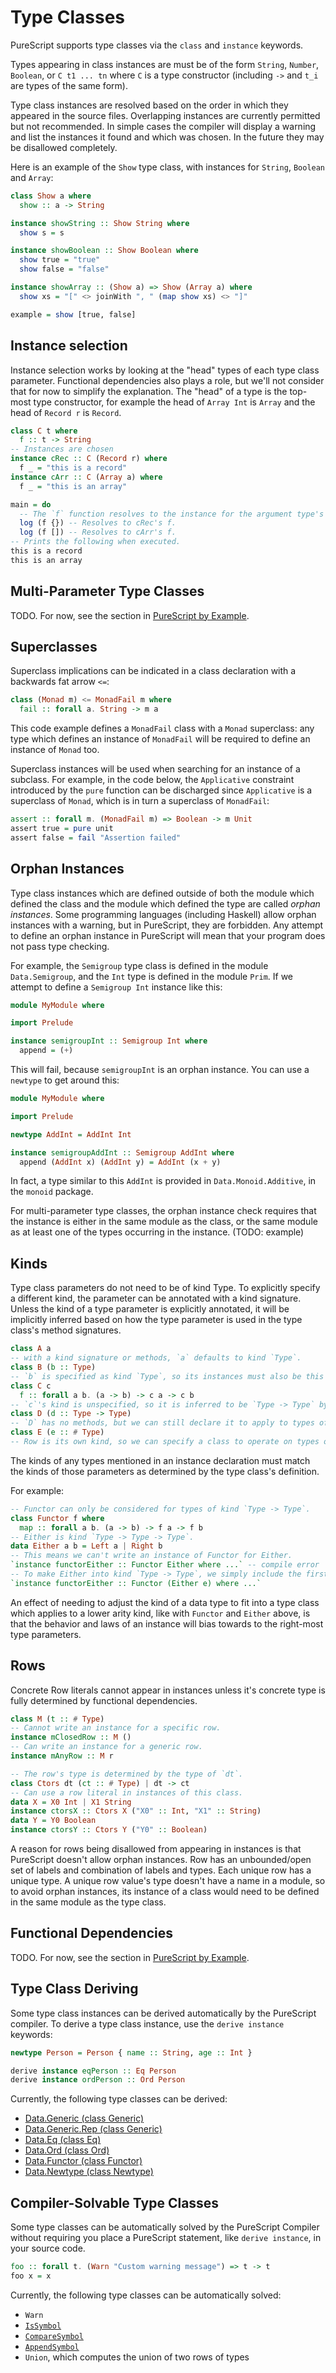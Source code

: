 # Type Classes

PureScript supports type classes via the `class` and `instance` keywords.

Types appearing in class instances are must be of the form `String`, `Number`, `Boolean`, or `C t1 ... tn` where `C` is a type constructor (including `->` and `t_i` are types of the same form).

Type class instances are resolved based on the order in which they appeared in the source files. Overlapping instances are currently permitted but not recommended. In simple cases the compiler will display a warning and list the instances it found and which was chosen. In the future they may be disallowed completely.

Here is an example of the `Show` type class, with instances for `String`, `Boolean` and `Array`:

```purescript
class Show a where
  show :: a -> String

instance showString :: Show String where
  show s = s

instance showBoolean :: Show Boolean where
  show true = "true"
  show false = "false"

instance showArray :: (Show a) => Show (Array a) where
  show xs = "[" <> joinWith ", " (map show xs) <> "]"

example = show [true, false]
```

## Instance selection

Instance selection works by looking at the "head" types of each type class parameter. Functional dependencies also plays a role, but we'll not consider that for now to simplify the explanation. The "head" of a type is the top-most type constructor, for example the head of `Array Int` is `Array` and the head of `Record r` is `Record`.

``` purescript
class C t where
  f :: t -> String
-- Instances are chosen 
instance cRec :: C (Record r) where
  f _ = "this is a record"
instance cArr :: C (Array a) where
  f _ = "this is an array"

main = do
  -- The `f` function resolves to the instance for the argument type's head.
  log (f {}) -- Resolves to cRec's f.
  log (f []) -- Resolves to cArr's f.
-- Prints the following when executed.
this is a record
this is an array
```

## Multi-Parameter Type Classes

TODO. For now, see the section in [PureScript by Example](https://leanpub.com/purescript/read#leanpub-auto-multi-parameter-type-classes).

## Superclasses

Superclass implications can be indicated in a class declaration with a backwards fat arrow `<=`:

```purescript
class (Monad m) <= MonadFail m where
  fail :: forall a. String -> m a
```

This code example defines a `MonadFail` class with a `Monad` superclass: any type which defines an instance of `MonadFail` will be required to define an instance of `Monad` too.

Superclass instances will be used when searching for an instance of a subclass. For example, in the code below, the `Applicative` constraint introduced by the `pure` function can be discharged since `Applicative` is a superclass of `Monad`, which is in turn a superclass of `MonadFail`:

```purescript
assert :: forall m. (MonadFail m) => Boolean -> m Unit
assert true = pure unit
assert false = fail "Assertion failed"
```

## Orphan Instances

Type class instances which are defined outside of both the module which defined the class and the module which defined the type are called *orphan instances*. Some programming languages (including Haskell) allow orphan instances with a warning, but in PureScript, they are forbidden. Any attempt to define an orphan instance in PureScript will mean that your program does not pass type checking.

For example, the `Semigroup` type class is defined in the module `Data.Semigroup`, and the `Int` type is defined in the module `Prim`. If we attempt to define a `Semigroup Int` instance like this:

```purescript
module MyModule where

import Prelude

instance semigroupInt :: Semigroup Int where
  append = (+)
```

This will fail, because `semigroupInt` is an orphan instance. You can use a `newtype` to get around this:

```purescript
module MyModule where

import Prelude

newtype AddInt = AddInt Int

instance semigroupAddInt :: Semigroup AddInt where
  append (AddInt x) (AddInt y) = AddInt (x + y)
```

In fact, a type similar to this `AddInt` is provided in `Data.Monoid.Additive`, in the `monoid` package.

For multi-parameter type classes, the orphan instance check requires that the instance is either in the same module as the class, or the same module as at least one of the types occurring in the instance. (TODO: example)

## Kinds

Type class parameters do not need to be of kind Type. To explicitly specify a different kind, the parameter can be annotated with a kind signature. Unless the kind of a type parameter is explicitly annotated, it will be implicitly inferred based on how the type parameter is used in the type class's method signatures.

``` purescript
class A a
-- with a kind signature or methods, `a` defaults to kind `Type`.
class B (b :: Type)
-- `b` is specified as kind `Type`, so its instances must also be this kind.
class C c
  f :: forall a b. (a -> b) -> c a -> c b
-- `c`'s kind is unspecified, so it is inferred to be `Type -> Type` by its method `f`.
class D (d :: Type -> Type)
-- `D` has no methods, but we can still declare it to apply to types of kind `Type -> Type`.
class E (e :: # Type)
-- Row is its own kind, so we can specify a class to operate on types of rows, `# Type`.
```

The kinds of any types mentioned in an instance declaration must match the kinds of those parameters as determined by the type class's definition.

For example:

``` purescript
-- Functor can only be considered for types of kind `Type -> Type`.
class Functor f where
  map :: forall a b. (a -> b) -> f a -> f b
-- Either is kind `Type -> Type -> Type`.
data Either a b = Left a | Right b
-- This means we can't write an instance of Functor for Either.
`instance functorEither :: Functor Either where ...` -- compile error
-- To make Either into kind `Type -> Type`, we simply include the first type parameter.
`instance functorEither :: Functor (Either e) where ...`
```

An effect of needing to adjust the kind of a data type to fit into a type class which applies to a lower arity kind, like with `Functor` and `Either` above, is that the behavior and laws of an instance will bias towards to the right-most type parameters.

## Rows

Concrete Row literals cannot appear in instances unless it's concrete type is fully determined by functional dependencies.

``` purescript
class M (t :: # Type)
-- Cannot write an instance for a specific row.
instance mClosedRow :: M ()
-- Can write an instance for a generic row.
instance mAnyRow :: M r

-- The row's type is determined by the type of `dt`.
class Ctors dt (ct :: # Type) | dt -> ct
-- Can use a row literal in instances of this class.
data X = X0 Int | X1 String
instance ctorsX :: Ctors X ("X0" :: Int, "X1" :: String)
data Y = Y0 Boolean
instance ctorsY :: Ctors Y ("Y0" :: Boolean)
```

A reason for rows being disallowed from appearing in instances is that PureScript doesn't allow orphan instances. Row has an unbounded/open set of labels and combination of labels and types. Each unique row has a unique type. A unique row value's type doesn't have a name in a module, so to avoid orphan instances, its instance of a class would need to be defined in the same module as the type class.

## Functional Dependencies

TODO. For now, see the section in [PureScript by Example](https://leanpub.com/purescript/read#leanpub-auto-functional-dependencies).

## Type Class Deriving

Some type class instances can be derived automatically by the PureScript compiler. To derive a type class instance, use the `derive instance` keywords:

```purescript
newtype Person = Person { name :: String, age :: Int }

derive instance eqPerson :: Eq Person
derive instance ordPerson :: Ord Person
```
Currently, the following type classes can be derived:

- [Data.Generic (class Generic)](https://pursuit.purescript.org/packages/purescript-generics/3.3.0/docs/Data.Generic#t:Generic)
- [Data.Generic.Rep (class Generic)](https://pursuit.purescript.org/packages/purescript-generics-rep/4.1.0/docs/Data.Generic.Rep#t:Generic)
- [Data.Eq (class Eq)](https://pursuit.purescript.org/packages/purescript-prelude/2.4.0/docs/Data.Eq#t:Eq)
- [Data.Ord (class Ord)](https://pursuit.purescript.org/packages/purescript-prelude/2.4.0/docs/Data.Ord#t:Ord)
- [Data.Functor (class Functor)](https://pursuit.purescript.org/packages/purescript-prelude/2.4.0/docs/Data.Functor#t:Functor)
- [Data.Newtype (class Newtype)](https://pursuit.purescript.org/packages/purescript-newtype/1.3.0/docs/Data.Newtype#t:Newtype)

## Compiler-Solvable Type Classes

Some type classes can be automatically solved by the PureScript Compiler without requiring you place a PureScript statement, like `derive instance`, in your source code.

``` purescript
foo :: forall t. (Warn "Custom warning message") => t -> t
foo x = x
```

Currently, the following type classes can be automatically solved:

- `Warn`
- [`IsSymbol`](https://pursuit.purescript.org/packages/purescript-typelevel-prelude/1.0.0/docs/Type.Data.Symbol#t:IsSymbol)
- [`CompareSymbol`](https://pursuit.purescript.org/packages/purescript-typelevel-prelude/1.0.0/docs/Type.Data.Symbol#t:CompareSymbol)
- [`AppendSymbol`](https://pursuit.purescript.org/packages/purescript-typelevel-prelude/1.0.0/docs/Type.Data.Symbol#t:AppendSymbol)
- `Union`, which computes the union of two rows of types

